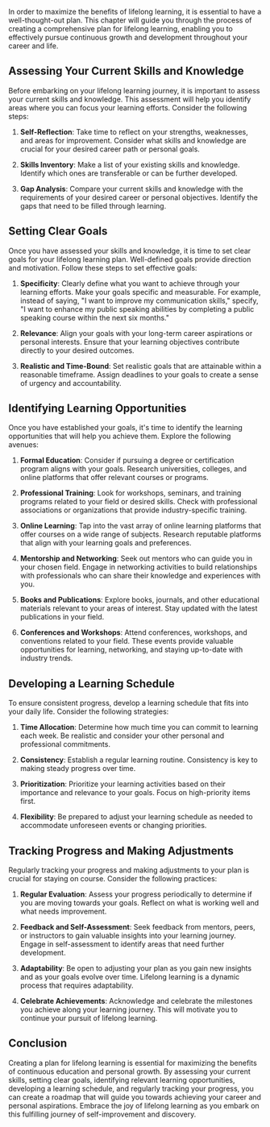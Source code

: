 
In order to maximize the benefits of lifelong learning, it is essential to have a well-thought-out plan. This chapter will guide you through the process of creating a comprehensive plan for lifelong learning, enabling you to effectively pursue continuous growth and development throughout your career and life.

Assessing Your Current Skills and Knowledge
-------------------------------------------

Before embarking on your lifelong learning journey, it is important to assess your current skills and knowledge. This assessment will help you identify areas where you can focus your learning efforts. Consider the following steps:

1. **Self-Reflection**: Take time to reflect on your strengths, weaknesses, and areas for improvement. Consider what skills and knowledge are crucial for your desired career path or personal goals.

2. **Skills Inventory**: Make a list of your existing skills and knowledge. Identify which ones are transferable or can be further developed.

3. **Gap Analysis**: Compare your current skills and knowledge with the requirements of your desired career or personal objectives. Identify the gaps that need to be filled through learning.

Setting Clear Goals
-------------------

Once you have assessed your skills and knowledge, it is time to set clear goals for your lifelong learning plan. Well-defined goals provide direction and motivation. Follow these steps to set effective goals:

1. **Specificity**: Clearly define what you want to achieve through your learning efforts. Make your goals specific and measurable. For example, instead of saying, "I want to improve my communication skills," specify, "I want to enhance my public speaking abilities by completing a public speaking course within the next six months."

2. **Relevance**: Align your goals with your long-term career aspirations or personal interests. Ensure that your learning objectives contribute directly to your desired outcomes.

3. **Realistic and Time-Bound**: Set realistic goals that are attainable within a reasonable timeframe. Assign deadlines to your goals to create a sense of urgency and accountability.

Identifying Learning Opportunities
----------------------------------

Once you have established your goals, it's time to identify the learning opportunities that will help you achieve them. Explore the following avenues:

1. **Formal Education**: Consider if pursuing a degree or certification program aligns with your goals. Research universities, colleges, and online platforms that offer relevant courses or programs.

2. **Professional Training**: Look for workshops, seminars, and training programs related to your field or desired skills. Check with professional associations or organizations that provide industry-specific training.

3. **Online Learning**: Tap into the vast array of online learning platforms that offer courses on a wide range of subjects. Research reputable platforms that align with your learning goals and preferences.

4. **Mentorship and Networking**: Seek out mentors who can guide you in your chosen field. Engage in networking activities to build relationships with professionals who can share their knowledge and experiences with you.

5. **Books and Publications**: Explore books, journals, and other educational materials relevant to your areas of interest. Stay updated with the latest publications in your field.

6. **Conferences and Workshops**: Attend conferences, workshops, and conventions related to your field. These events provide valuable opportunities for learning, networking, and staying up-to-date with industry trends.

Developing a Learning Schedule
------------------------------

To ensure consistent progress, develop a learning schedule that fits into your daily life. Consider the following strategies:

1. **Time Allocation**: Determine how much time you can commit to learning each week. Be realistic and consider your other personal and professional commitments.

2. **Consistency**: Establish a regular learning routine. Consistency is key to making steady progress over time.

3. **Prioritization**: Prioritize your learning activities based on their importance and relevance to your goals. Focus on high-priority items first.

4. **Flexibility**: Be prepared to adjust your learning schedule as needed to accommodate unforeseen events or changing priorities.

Tracking Progress and Making Adjustments
----------------------------------------

Regularly tracking your progress and making adjustments to your plan is crucial for staying on course. Consider the following practices:

1. **Regular Evaluation**: Assess your progress periodically to determine if you are moving towards your goals. Reflect on what is working well and what needs improvement.

2. **Feedback and Self-Assessment**: Seek feedback from mentors, peers, or instructors to gain valuable insights into your learning journey. Engage in self-assessment to identify areas that need further development.

3. **Adaptability**: Be open to adjusting your plan as you gain new insights and as your goals evolve over time. Lifelong learning is a dynamic process that requires adaptability.

4. **Celebrate Achievements**: Acknowledge and celebrate the milestones you achieve along your learning journey. This will motivate you to continue your pursuit of lifelong learning.

Conclusion
----------

Creating a plan for lifelong learning is essential for maximizing the benefits of continuous education and personal growth. By assessing your current skills, setting clear goals, identifying relevant learning opportunities, developing a learning schedule, and regularly tracking your progress, you can create a roadmap that will guide you towards achieving your career and personal aspirations. Embrace the joy of lifelong learning as you embark on this fulfilling journey of self-improvement and discovery.
